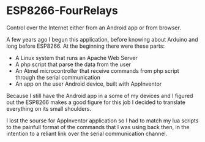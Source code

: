 # ESP8266-FourRelays
Control over the Internet either from an Android app or from browser. 

A few years ago I begun this application, before knowing about Arduino and long before ESP8266.
At the beginning there were these parts:
  - A Linux system that runs an Apache Web Server
  - A php script that parse the data from the user
  - An Atmel microcontroller that receive commands from php script through the serial communication
  - An app on the user Android device, built with AppInventor

Because I still have the Android app in a some of my devices and I figured out the ESP8266 makes a good figure for this job I decided to translate everything on its small shoulders.

I lost the sourse for AppInventor application so I had to match my lua scripts to the painfull format of the commands that I was using back then, in the intention to a reliant link over the serial communication channel.
